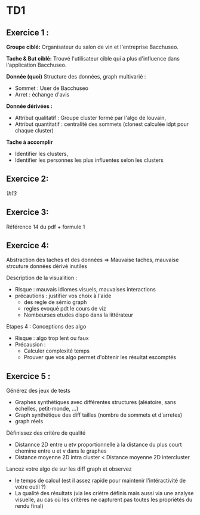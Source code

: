 # TD1

## Exercice 1 :

**Groupe ciblé:** Organisateur du salon de vin et l'entreprise Bacchuseo.

**Tache & But ciblé:** Trouvé l'utilisateur cible qui a plus d'influence dans l'application Bacchuseo.

**Donnée (quoi)** 
Structure des données, graph multivarié :
- Sommet : User de Bacchuseo
- Arret : échange d'avis

**Donnée dérivées :**
- Attribut qualitatif : Groupe cluster formé par l'algo de louvain,
- Attribut quantitatif : centralité des sommets (clonest calculée idpt pour chaque cluster)

**Tache à accomplir**
- Identifier les clusters,
- Identifier les personnes les plus influentes selon les clusters

## Exercice 2:
*1h13*

## Exercice 3:
Référence 14 du pdf + formule 1

## Exercice 4:
Abstraction des taches et des données
=> Mauvaise taches, mauvaise strcuture données dérivé inutiles

Description de la visualition :
- Risque : mauvais idiomes visuels, mauvaises interactions
- précautions : justifier vos choix à l'aide
    - des regle de sémio graph
    - regles evoqué pdt le cours de viz
    - Nombeurses etudes dispo dans la littérateur

Etapes 4 : Conceptions des algo
- Risque : algo trop lent ou faux
- Précausion : 
    - Calculer complexité temps
    - Prouver que vos algo permet d'obtenir les résultat escomptés

## Exercice 5 :
Générez des jeux de tests
- Graphes synthétiques avec différentes structures (aléatoire, sans échelles, petit-monde, ...)
- Graph synthétique des diff tailles (nombre de sommets et d'arretes)
- graph réels

Définissez des critère de qualité 
- Distannce 2D entre u etv proportionnelle à la distance du plus court chemine entre u et v dans le graphes
- Distance moyenne 2D intra cluster < Distance moyenne 2D intercluster

Lancez votre algo de sur les diff graph et observez
- le temps de calcul (est il assez rapide pour maintenir l'intéractivité de votre outil ?)
- La qualité des résultats (via les criètre définis mais aussi via une analyse visuelle, au cas où les critères ne capturent pas toutes les propriétés du rendu final)

